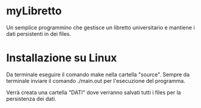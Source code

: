 # myLibretto

Un semplice programmino che gestisce un libretto universitario e mantiene i dati persistenti in dei files.

# Installazione su Linux
Da terminale eseguire il comando make nella cartella "source".
Sempre da terminale inviare il comando ./main.out per l'esecuzione del programma.

Verrà creata una cartella "DATI" dove verranno salvati tutti i files per la persistenza dei dati.
